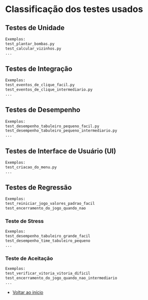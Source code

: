 
# Classificação dos testes usados
## Testes de Unidade
```sh
Exemplos: 
test_plantar_bombas.py 
test_calcular_vizinhos.py
...
```

## Testes de Integração
```sh
Exemplos: 
test_eventos_de_clique_facil.py
test_eventos_de_clique_intermediario.py
...
```

## Testes de Desempenho
```sh
Exemplos: 
test_desempenho_tabuleiro_pequeno_facil.py
test_desempenho_tabuleiro_pequeno_intermediario.py
...
```

## Testes de Interface de Usuário (UI)
```sh
Exemplos: 
test_criacao_do_menu.py
...
```

## Testes de Regressão
```sh
Exemplos: 
test_reiniciar_jogo_valores_padrao_facil
test_encerramento_do_jogo_quando_nao
```

### Teste de Stress

```sh
Exemplos: 
test_desempenho_tabuleiro_grande_facil
test_desempenho_time_tabuleiro_pequeno
...
```

### Teste de Aceitação

```sh
Exemplos: 
test_verificar_vitoria_vitoria_dificil
test_encerramento_do_jogo_quando_nao_intermediario
...
```

- [Voltar ao início](./Readme.md)